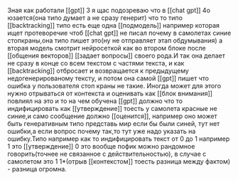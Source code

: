 Зная как работали [[gpt]] 3 я щас подозреваю что в [[chat gpt]] 4o юзается(она типо думает а не сразу генерит) что то типо [[backtracking]]  типо есть еще одна [[подмодель]] например которая ищет протеворечие чтоб [[chat gpt]] не писал почему в самолетах синие стопкраны,она типо пишет это(ну не отправляет этап обдумывания) а вторая модель смотрит нейросеткой как во втором блоке после [[общения векторов]] [[задает вопросы]] своего рода.И так она делает не сразу в конце со всем текстом с частями текста, и как [[backtracking]] отбросает и возвращается к предыдущему недогенерированому тексту, и потом она самой [[gpt]] пишет что ошибка у пользователя стоп краны не такие. Иногда может для этого нужно отрываться от контекста и оценивать как [[блок внимания]] повлиял на это и то на чем обучена [[gpt]] должно что то индифицировать как [[утверждение]] тоесть у самолета красные не синие,и само сообщение должно [[оценится]], например оно может быть генеративным типо представь мир если бы были синей, тут нет ошибки,а если вопрос почему так,то тут уже надо указать на ошибку.Типо например как то индифицировать текст от 0 до 1 например 1 это [[утверждение]] 0 это вообще пофик можно рандомное говорить(точнее не связанное с действительностью),
в случае с самолетом это 1 1*(отрыв [[контекстом]] тоесть разница между фактом) - разница огромна.
